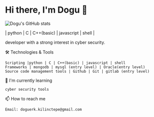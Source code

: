 # Hi there, I'm Dogu 👋

![Dogu's GitHub stats](https://github-readme-stats.vercel.app/api?username=Doguerk&theme=dark&show_icons=true)

| python | C | C++(basic) | javascript | shell |



 developer with a strong interest in cyber security.


🛠️ Technologies & Tools

    Scripting |python | C | C++(basic) | javascript | shell
	Frameworks | mongodb | mysql (entry level) | Oracle(entry level)
    Source code management tools | Github | Git | gitlab (entry level)


🌱 I'm currently learning
    
    cyber security tools 


📫 How to reach me

    Email: doguerk.kilinctepe@gmail.com
